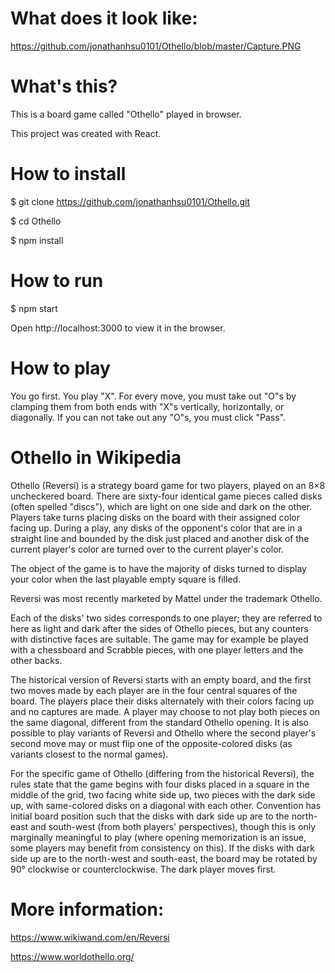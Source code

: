 # What does it look like:

https://github.com/jonathanhsu0101/Othello/blob/master/Capture.PNG

# What's this?

This is a board game called "Othello" played in browser.

This project was created with React.

# How to install

$ git clone https://github.com/jonathanhsu0101/Othello.git

$ cd Othello

$ npm install

# How to run

$ npm start

Open http://localhost:3000 to view it in the browser.

# How to play

You go first. You play "X". For every move, you must take out "O"s by clamping them from both ends with "X"s vertically, horizontally, or diagonally. If you can not take out any "O"s, you must click "Pass".

# Othello in Wikipedia

Othello (Reversi) is a strategy board game for two players, played on an 8×8 uncheckered board. There are sixty-four identical game pieces called disks (often spelled "discs"), which are light on one side and dark on the other. Players take turns placing disks on the board with their assigned color facing up. During a play, any disks of the opponent's color that are in a straight line and bounded by the disk just placed and another disk of the current player's color are turned over to the current player's color.

The object of the game is to have the majority of disks turned to display your color when the last playable empty square is filled.

Reversi was most recently marketed by Mattel under the trademark Othello.

Each of the disks' two sides corresponds to one player; they are referred to here as light and dark after the sides of Othello pieces, but any counters with distinctive faces are suitable. The game may for example be played with a chessboard and Scrabble pieces, with one player letters and the other backs.

The historical version of Reversi starts with an empty board, and the first two moves made by each player are in the four central squares of the board. The players place their disks alternately with their colors facing up and no captures are made. A player may choose to not play both pieces on the same diagonal, different from the standard Othello opening. It is also possible to play variants of Reversi and Othello where the second player's second move may or must flip one of the opposite-colored disks (as variants closest to the normal games).

For the specific game of Othello (differing from the historical Reversi), the rules state that the game begins with four disks placed in a square in the middle of the grid, two facing white side up, two pieces with the dark side up, with same-colored disks on a diagonal with each other. Convention has initial board position such that the disks with dark side up are to the north-east and south-west (from both players' perspectives), though this is only marginally meaningful to play (where opening memorization is an issue, some players may benefit from consistency on this). If the disks with dark side up are to the north-west and south-east, the board may be rotated by 90° clockwise or counterclockwise. The dark player moves first.

# More information:

https://www.wikiwand.com/en/Reversi

https://www.worldothello.org/
